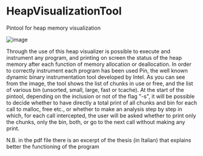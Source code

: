 # HeapVisualizationTool
Pintool for heap memory visualization

![image](https://user-images.githubusercontent.com/48536307/148425849-8ceb73cb-90bd-4a55-bc8b-8db4606a327d.png)

Through the use of this heap visualizer is possible to execute and instrument any program, and printing on screen the status of the heap memory after each function of memory allocation or deallocation. In order to correctly instrument each program has been used Pin, the well known dynamic binary instrumentation tool developed by Intel. As you can see from the image, the tool shows the list of chunks in use or free, and the list of various bin (unsorted, small, large, fast or tcache). At the start of the pintool, depending on the inclusion or not of the flag "-s", it will be possible to decide whether to have directly a total print of all chunks and bin for each call to malloc, free etc., or whether to make an analysis step by step in which, for each call intercepted, the user will be asked whether to print only the chunks, only the bin, both, or go to the next call without making any print.

N.B. in the pdf file there is an excerpt of the thesis (in Italian) that explains better the functioning of the program
